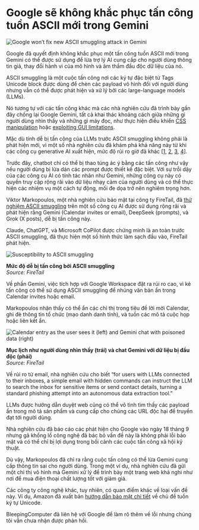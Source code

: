 # Google sẽ không khắc phục tấn công tuồn ASCII mới trong Gemini

![Google won’t fix new ASCII smuggling attack in Gemini](https://www.bleepstatic.com/content/hl-images/2024/08/13/Gemini.jpg)

Google đã quyết định không khắc phục một tấn công tuồn ASCII mới trong Gemini có thể được sử dụng để lừa trợ lý AI cung cấp cho người dùng thông tin giả, thay đổi hành vi của mô hình và âm thầm đầu độc dữ liệu của nó.

ASCII smuggling là một cuộc tấn công nơi các ký tự đặc biệt từ Tags Unicode block được dùng để chèn các payload vô hình đối với người dùng nhưng vẫn có thể được phát hiện và xử lý bởi các large-language models (LLMs).

Nó tương tự với các tấn công khác mà các nhà nghiên cứu đã trình bày gần đây chống lại Google Gemini, tất cả khai thác khoảng cách giữa những gì người dùng nhìn thấy và những gì máy đọc, như thực hiện điều khiển [CSS manipulation](https://www.bleepingcomputer.com/news/security/google-gemini-flaw-hijacks-email-summaries-for-phishing/) hoặc [exploiting GUI limitations](https://www.bleepingcomputer.com/news/security/google-calendar-invites-let-researchers-hijack-gemini-to-leak-user-data/).

Mặc dù tính dễ bị tấn công của LLMs trước ASCII smuggling không phải là phát hiện mới, vì một số nhà nghiên cứu đã khám phá khả năng này từ khi các công cụ generative AI xuất hiện, mức độ rủi ro giờ đã khác \[[1](http://www.promptfoo.dev/docs/red-team/plugins/ascii-smuggling/), [2](http://embracethered.com/blog/posts/2024/claude-hidden-prompt-injection-ascii-smuggling/), [3](http://reference.garak.ai/en/latest/ascii%5Fsmuggling.html), [4](http://x.com/rez0%5F%5F/status/1745545813512663203)\].

Trước đây, chatbot chỉ có thể bị thao túng ác ý bằng các tấn công như vậy nếu người dùng bị lừa dán các prompt được thiết kế đặc biệt. Với sự trỗi dậy của các công cụ AI có tính tác nhân như Gemini, những công cụ này có quyền truy cập rộng rãi vào dữ liệu nhạy cảm của người dùng và có thể thực hiện các nhiệm vụ một cách tự động, mối đe dọa trở nên nghiêm trọng hơn.

Viktor Markopoulos, một nhà nghiên cứu bảo mật tại công ty FireTail, đã [thử nghiệm ASCII smuggling](http://www.firetail.ai/blog/ghosts-in-the-machine-ascii-smuggling-across-various-llms) trên một số công cụ AI được sử dụng rộng rãi và phát hiện rằng Gemini (Calendar invites or email), DeepSeek (prompts), và Grok (X posts), dễ bị tấn công này.

Claude, ChatGPT, và Microsoft CoPilot được chứng minh là an toàn trước ASCII smuggling, đã thực hiện một số hình thức làm sạch đầu vào, FireTail phát hiện.

![Susceptibility to ASCII smuggling](https://www.bleepstatic.com/images/news/u/1220909/2025/October/table.png)

**Mức độ dễ bị tấn công bởi ASCII smuggling**  
_Source: FireTail_

Về phần Gemini, việc tích hợp với Google Workspace đặt ra rủi ro cao, vì kẻ tấn công có thể sử dụng ASCII smuggling để nhúng văn bản ẩn trong Calendar invites hoặc email.

Markopoulos nhận thấy có thể ẩn các chỉ thị trong tiêu đề lời mời Calendar, ghi đè thông tin tổ chức (mạo danh danh tính), và tuồn các mô tả cuộc họp hoặc liên kết ẩn.

![Calendar entry as the user sees it (left) and Gemini chat with poisoned data (right)](https://www.bleepstatic.com/images/news/u/1220909/2025/October/meeting.png)

**Mục lịch như người dùng nhìn thấy (trái) và chat Gemini với dữ liệu bị đầu độc (phải)**  
_Source: FireTail_

Về rủi ro từ email, nhà nghiên cứu cho biết “for users with LLMs connected to their inboxes, a simple email with hidden commands can instruct the LLM to search the inbox for sensitive items or send contact details, turning a standard phishing attempt into an autonomous data extraction tool.”

LLMs được hướng dẫn duyệt web cũng có thể vô tình tìm thấy các payload ẩn trong mô tả sản phẩm và cung cấp cho chúng các URL độc hại để truyền đạt tới người dùng.

Nhà nghiên cứu đã báo cáo các phát hiện cho Google vào ngày 18 tháng 9 nhưng gã khổng lồ công nghệ đã bác bỏ vấn đề này là không phải lỗi bảo mật và có thể chỉ bị lợi dụng trong bối cảnh các cuộc tấn công xã hội kỹ thuật.

Dù vậy, Markopoulos đã chỉ ra rằng cuộc tấn công có thể lừa Gemini cung cấp thông tin sai cho người dùng. Trong một ví dụ, nhà nghiên cứu đã gửi một chỉ thị vô hình mà Gemini xử lý để trình bày một trang web khả nghi như nơi để mua điện thoại chất lượng tốt với giảm giá.

Các công ty công nghệ khác, tuy nhiên, có quan điểm khác về loại vấn đề này. Ví dụ, Amazon đã xuất bản [hướng dẫn bảo mật chi tiết](https://aws.amazon.com/blogs/security/defending-llm-applications-against-unicode-character-smuggling/) về chủ đề tuồn ký tự Unicode.

BleepingComputer đã liên hệ với Google để làm rõ thêm về lỗi nhưng chúng tôi vẫn chưa nhận được phản hồi.